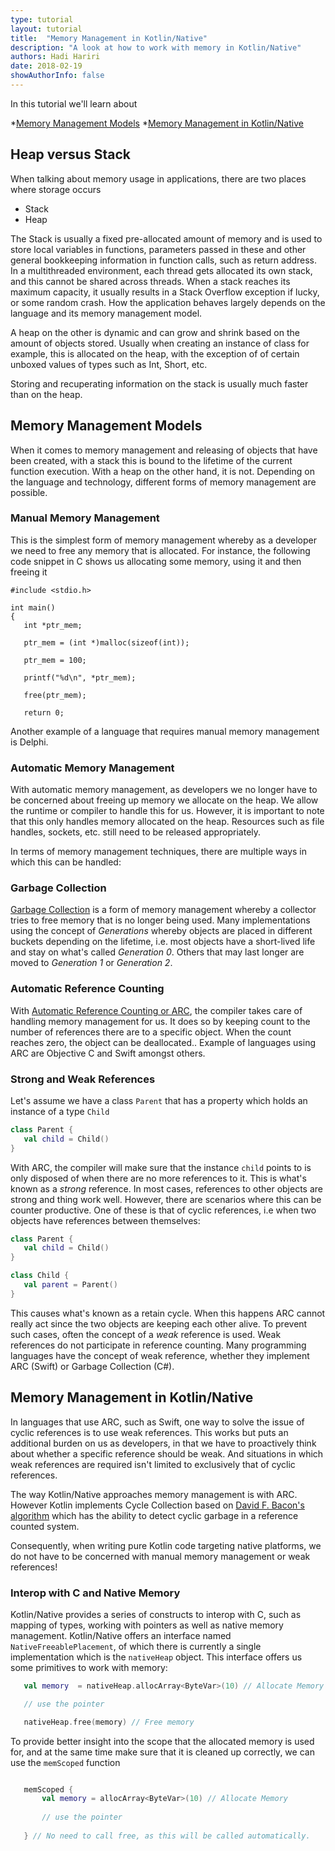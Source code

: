 ```yaml
---
type: tutorial
layout: tutorial
title:  "Memory Management in Kotlin/Native"
description: "A look at how to work with memory in Kotlin/Native"
authors: Hadi Hariri 
date: 2018-02-19
showAuthorInfo: false
---
```




In this tutorial we'll learn about

*[Memory Management Models](#memory-management-models)
*[Memory Management in Kotlin/Native](#memory-management-in-kotlin/native)


## Heap versus Stack

When talking about memory usage in applications, there are two places where storage occurs

* Stack
* Heap

The Stack is usually a fixed pre-allocated amount of memory and is used to store local variables in functions, parameters passed in these and other general bookkeeping information in function calls, such as return address.
In a multithreaded environment, each thread gets allocated its own stack, and this cannot be shared across threads. When a stack reaches its maximum capacity, it usually results in a Stack Overflow exception if lucky, or some random crash. How the application behaves largely depends on the language and its memory management model.

A heap on the other is dynamic and can grow and shrink based on the amount of objects stored. Usually when creating an instance of class for example, this is allocated on the heap, with the exception of of certain unboxed values of types such as Int, Short, etc.

Storing and recuperating information on the stack is usually much faster than on the heap.

## Memory Management Models

When it comes to memory management and releasing of objects that have been created, with a stack this is bound to the lifetime of the current function execution. With a heap on the other hand, it is not. Depending on the language and technology, different forms of memory management are possible.

### Manual Memory Management

This is the simplest form of memory management whereby as a developer we need to free any memory that is allocated. For instance, the following code snippet in C shows us allocating some
memory, using it and then freeing it


```
#include <stdio.h>

int main()
{
   int *ptr_mem;
  
   ptr_mem = (int *)malloc(sizeof(int));
  
   ptr_mem = 100;
  
   printf("%d\n", *ptr_mem);
  
   free(ptr_mem);
  
   return 0;
```

Another example of a language that requires manual memory management is Delphi.

### Automatic Memory Management

With automatic memory management, as developers we no longer have to be concerned about freeing up memory we allocate on the heap. We allow the runtime or compiler to handle this for us. However, it is important to note that this
only handles memory allocated on the heap. Resources such as file handles, sockets, etc. still need to be released appropriately.

In terms of memory management techniques, there are multiple ways in which this can be handled:

### Garbage Collection

[Garbage Collection](https://en.wikipedia.org/wiki/Garbage_collection_(computer_science)) is a form of memory management whereby a collector tries to free memory that is no longer being used. Many implementations using the concept of
*Generations* whereby objects are placed in different buckets depending on the lifetime, i.e. most objects have a short-lived life and stay on what's called *Generation 0*. Others that may last longer
are moved to *Generation 1* or *Generation 2*.

### Automatic Reference Counting

With [Automatic Reference Counting or ARC](https://en.wikipedia.org/wiki/Automatic_Reference_Counting), the compiler takes care of handling memory management for us. It does so by keeping count to the number of references there are to a specific object. When the count reaches zero, the object can be deallocated..
Example of languages using ARC are Objective C and Swift amongst others.

### Strong and Weak References

Let's assume we have a class `Parent` that has a property which holds an instance of a type `Child`


```kotlin
class Parent {
   val child = Child()
}
```

With ARC, the compiler will make sure that the instance `child` points to is only disposed of when there are no more references to it. This is what's known as a *strong* reference. In most cases, references to other objects are strong and thing work well. However, there are scenarios where
this can be counter productive. One of these is that of cyclic references, i.e when two objects have references between themselves:

```kotlin
class Parent {
   val child = Child()
}

class Child {
   val parent = Parent()
}
```

This causes what's known as a retain cycle. When this happens ARC cannot really act since the two objects are keeping each other alive. To prevent such cases, often the concept of a *weak* reference is used. Weak references do not participate in reference counting. Many programming languages have the
concept of weak reference, whether they implement ARC (Swift) or Garbage Collection (C#).


## Memory Management in Kotlin/Native

In languages that use ARC, such as Swift, one way to solve the issue of cyclic references is to use weak references. This works but puts an additional burden on us as developers, in that we have to
proactively think about whether a specific reference should be weak. And situations in which weak references are required isn't limited to exclusively that of cyclic references.

The way Kotlin/Native approaches memory management is with ARC. However Kotlin implements Cycle Collection based on [David F. Bacon's algorithm](https://researcher.watson.ibm.com/researcher/files/us-bacon/Bacon03Pure.pdf) which
has the ability to detect cyclic garbage in a reference counted system.

Consequently, when writing pure Kotlin code targeting native platforms, we do not have to be concerned with manual memory management or weak references!

### Interop with C and Native Memory

Kotlin/Native provides a series of constructs to interop with C, such as mapping of types, working with pointers as well as native memory management. Kotlin/Native offers an interface named
`NativeFreeablePlacement`, of which there is currently a single implementation which is the `nativeHeap` object. This interface offers us some primitives to work with memory:


```kotlin
   val memory  = nativeHeap.allocArray<ByteVar>(10) // Allocate Memory

   // use the pointer

   nativeHeap.free(memory) // Free memory
```

To provide better insight into the scope that the allocated memory is used for, and at the same time make sure that it is cleaned up correctly, we can use the `memScoped` function

```kotlin

   memScoped {
       val memory = allocArray<ByteVar>(10) // Allocate Memory
   
       // use the pointer
   
   } // No need to call free, as this will be called automatically.

```
